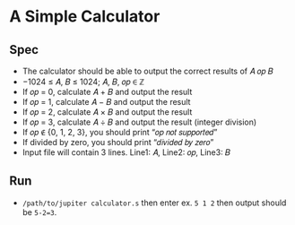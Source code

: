 # A Simple Calculator

## Spec
* The calculator should be able to output the correct results of 𝐴 𝑜𝑝 𝐵
* −1024 ≤ 𝐴, 𝐵 ≤ 1024; 𝐴, 𝐵, 𝑜𝑝 ∈ ℤ
* If 𝑜𝑝 = 0, calculate 𝐴 + 𝐵 and output the result
* If 𝑜𝑝 = 1, calculate 𝐴 − 𝐵 and output the result
* If 𝑜𝑝 = 2, calculate 𝐴 × 𝐵 and output the result
* If 𝑜𝑝 = 3, calculate 𝐴 ÷ 𝐵 and output the result (integer division)
* If 𝑜𝑝 ∉ {0, 1, 2, 3}, you should print “𝑜𝑝 𝑛𝑜𝑡 𝑠𝑢𝑝𝑝𝑜𝑟𝑡𝑒𝑑”
* If divided by zero, you should print “𝑑𝑖𝑣𝑖𝑑𝑒𝑑 𝑏𝑦 𝑧𝑒𝑟𝑜”
* Input file will contain 3 lines. Line1: 𝐴, Line2: 𝑜𝑝, Line3: 𝐵

## Run
* `/path/to/jupiter calculator.s` then enter ex. `5 1 2` then output should be `5-2=3`.

